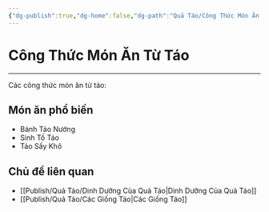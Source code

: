 ```yaml
---
{"dg-publish":true,"dg-home":false,"dg-path":"Quả Táo/Công Thức Món Ăn Từ Táo.md","permalink":"/qua-tao/cong-thuc-mon-an-tu-tao/","dgPassFrontmatter":true,"noteIcon":"","updated":"2025-01-12T15:21:25.665+07:00"}
---
```


# Công Thức Món Ăn Từ Táo
---

Các công thức món ăn từ táo:

## Món ăn phổ biến
- Bánh Táo Nướng
- Sinh Tố Táo
- Táo Sấy Khô

## Chủ đề liên quan
- [[Publish/Quả Táo/Dinh Dưỡng Của Quả Táo\|Dinh Dưỡng Của Quả Táo]]
- [[Publish/Quả Táo/Các Giống Táo\|Các Giống Táo]]
